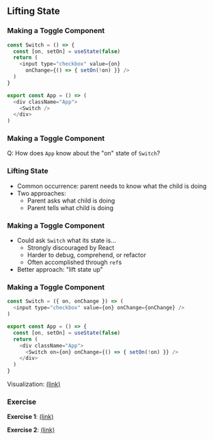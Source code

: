 ## Lifting State

### Making a Toggle Component

```javascript
const Switch = () => {
  const [on, setOn] = useState(false)
  return (
    <input type="checkbox" value={on} 
      onChange={() => { setOn(!on) }} />
  )
}

export const App = () => (
  <div className="App">
    <Switch />
  </div>
)
```

### Making a Toggle Component

Q:  How does `App` know about the "on" state of `Switch`?

### Lifting State

* Common occurrence: parent needs to know what the child is doing
* Two approaches:
  * Parent asks what child is doing
  * Parent tells what child is doing
  
### Making a Toggle Component

* Could ask `Switch` what its state is...
  * Strongly discouraged by React
  * Harder to debug, comprehend, or refactor
  * Often accomplished through `ref`s
* Better approach: "lift state up" 

### Making a Toggle Component

```javascript
const Switch = ({ on, onChange }) => (
  <input type="checkbox" value={on} onChange={onChange} />
)

export const App = () => {
  const [on, setOn] = useState(false)
  return (
    <div className="App">
      <Switch on={on} onChange={() => { setOn(!on) }} />
    </div>
  )
}
```

Visualization: [(link)](http://localhost:3000/js/react/one-way-data/index.html)

### Exercise

**Exercise 1**: [(link)](https://codesandbox.io/s/floral-cherry-7jxr0?file=/src/App.js)

**Exercise 2**: [(link)](https://codesandbox.io/s/clever-edison-3w28g?file=/src/App.js)
